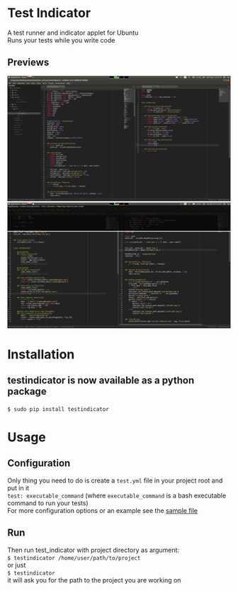 # Test Indicator
A test runner and indicator applet for Ubuntu  
Runs your tests while you write code  
## Previews
![alt tag](https://raw.githubusercontent.com/logileifs/testindicator/master/showcase2.gif)  
![alt tag](https://raw.githubusercontent.com/logileifs/testindicator/master/showcase.gif)  


# Installation
## testindicator is now available as a python package
`$ sudo pip install testindicator`  


# Usage
## Configuration
Only thing you need to do is create a `test.yml` file in your project root and put in it  
`test: executable_command` (where `executable_command` is a bash executable command to run your tests)  
For more configuration options or an example see the [sample file](https://github.com/logileifs/testindicator/blob/master/test.yml)  
## Run
Then run test_indicator with project directory as argument:  
`$ testindicator /home/user/path/to/project`  
or just  
`$ testindicator`  
it will ask you for the path to the project you are working on
